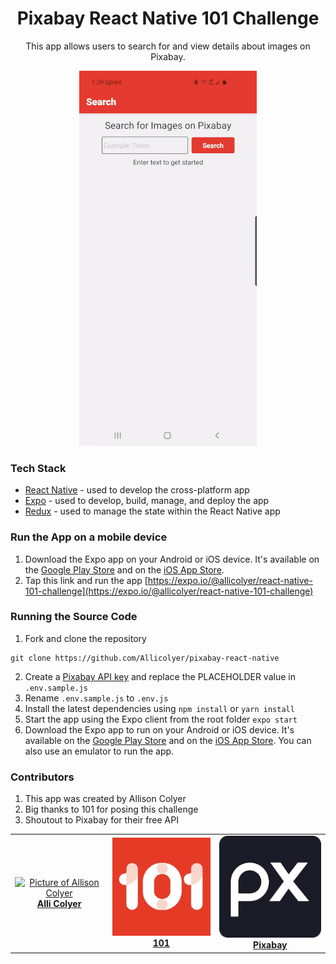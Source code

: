 <div align="center">

# Pixabay React Native 101 Challenge

This app allows users to search for and view details about images on Pixabay.

![gif-of-app](./src/assets/app.gif)

</div>

### Tech Stack

- [React Native](https://reactnative.dev/) - used to develop the cross-platform app
- [Expo](https://docs.expo.io/) - used to develop, build, manage, and deploy the app
- [Redux](https://redux.js.org/) - used to manage the state within the React Native app

### Run the App on a mobile device

1. Download the Expo app on your Android or iOS device. It's available on the [Google Play Store](https://play.google.com/store/apps/details?id=host.exp.exponent) and on the [iOS App Store](https://search.itunes.apple.com/WebObjects/MZContentLink.woa/wa/link?path=apps%2fexponent).
2. Tap this link and run the app [https://expo.io/@allicolyer/react-native-101-challenge](https://expo.io/@allicolyer/react-native-101-challenge)

### Running the Source Code

1. Fork and clone the repository

```
git clone https://github.com/Allicolyer/pixabay-react-native
```

2. Create a [Pixabay API key](https://pixabay.com/api/docs/) and replace the PLACEHOLDER value in `.env.sample.js`
3. Rename `.env.sample.js` to `.env.js`
4. Install the latest dependencies using `npm install` or `yarn install`
5. Start the app using the Expo client from the root folder `expo start`
6. Download the Expo app to run on your Android or iOS device. It's available on the [Google Play Store](https://play.google.com/store/apps/details?id=host.exp.exponent) and on the [iOS App Store](https://search.itunes.apple.com/WebObjects/MZContentLink.woa/wa/link?path=apps%2fexponent). You can also use an emulator to run the app.

### Contributors

1. This app was created by Allison Colyer
2. Big thanks to 101 for posing this challenge
3. Shoutout to Pixabay for their free API

<table>
  <tr>
    <td align="center"><a href="https://github.com/allicolyer"><img src="https://avatars1.githubusercontent.com/u/11083917?s=460&v=4" width="200px;" alt="Picture of Allison Colyer"/><br /><b>Alli Colyer</b></a></td>
    <td align="center"><a href="https://www.101edu.co"><img src="./src/assets/101.png" width="200px;" alt="101 Logo"/><br /><b>101</b></a></td>
    <td align="center"><a href="https://pixabay.com/"><img src="./src/assets/pixabay.png" width="200px;" alt="Pixabay Logo"/><br /><b>Pixabay</b></a></td>
  </tr>
</table>
